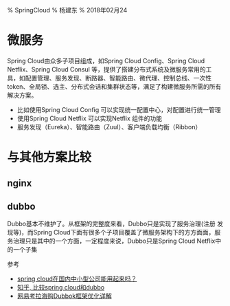 % SpringCloud
% 杨建东
% 2018年02月24

# 微服务

Spring Cloud由众多子项目组成，如Spring Cloud Config、Spring Cloud Netflix、Spring Cloud Consul 等，提供了搭建分布式系统及微服务常用的工具，如配置管理、服务发现、断路器、智能路由、微代理、控制总线、一次性token、全局锁、选主、分布式会话和集群状态等，满足了构建微服务所需的所有解决方案。

- 比如使用Spring Cloud Config 可以实现统一配置中心，对配置进行统一管理
- 使用Spring Cloud Netflix 可以实现Netflix 组件的功能
- 服务发现（Eureka）、智能路由（Zuul）、客户端负载均衡（Ribbon）

# 与其他方案比较

## nginx

## dubbo

Dubbo基本不维护了。从框架的完整度来看，Dubbo只是实现了服务治理(注册 发现等)，而Spring Cloud下面有很多个子项目覆盖了微服务架构下的方方面面，服务治理只是其中的一个方面，一定程度来说，Dubbo只是Spring Cloud Netflix中的一个子集

参考

- [spring cloud在国内中小型公司能用起来吗？](https://www.zhihu.com/question/61403505)
- [知乎, 比较spring cloud和dubbo](https://www.zhihu.com/question/45413135)
- [网易考拉海购Dubbok框架优化详解](http://geek.csdn.net/news/detail/135152)
